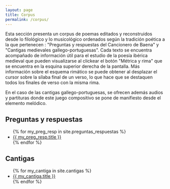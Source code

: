 ```yaml
---
layout: page
title: Corpus
permalink: /corpus/
---
```


<p>Esta sección presenta un corpus de poemas editados y reconstruidos desde lo filológico y lo musicológico ordenados según la tradición poética a la que pertenecen : "Preguntas y respuestas del Cancionero de Baena" y "Cantigas medievales gallego-portuguesas". Cada texto se encuentra acompañado de información útil para el estudio de la poesía ibérica medieval que pueden visualizarse al clickear el botón "Métrica y rima" que se encuentra en la esquina superior derecha de la pantalla. Más información sobre el esquema rimático se puede obtener al desplazar el cursor sobre la sílaba final de un verso, lo que hace que se destaquen todos los finales de verso con la misma rima.  
</p>
<p class="prosa">En el caso de las cantigas gallego-portuguesas, se ofrecen además audios y partituras donde este juego compositivo se pone de manifiesto desde el elemento melódico.</p>

## Preguntas y respuestas
<ul>
{% for my_preg_resp in site.preguntas_respuestas %}
    <li><a href="{{site.baseurl}}/{{my_preg_resp.url}}">{{ my_preg_resp.title }}</a></li>
{% endfor %}
</ul>

## Cantigas 

<ul>
{% for my_cantiga in site.cantigas %}
    <li><a href="{{site.baseurl}}/{{my_cantiga.url}}">{{ my_cantiga.title }}</a></li>
{% endfor %}
</ul>